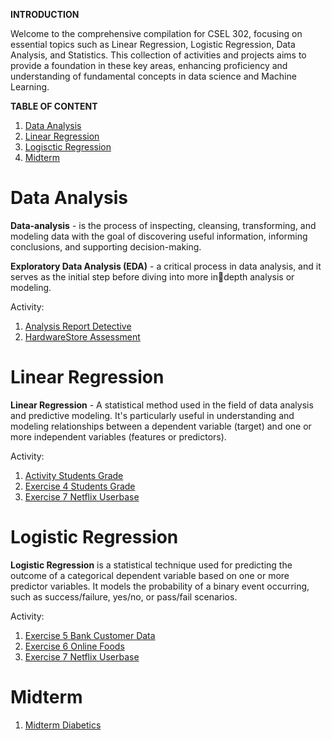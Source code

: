 **INTRODUCTION**

Welcome to the comprehensive compilation for CSEL 302, focusing on essential topics such as Linear Regression, Logistic Regression, Data Analysis, and Statistics. This collection of activities and projects aims to provide a foundation in these key areas, enhancing proficiency and understanding of fundamental concepts in data science and Machine Learning.

**TABLE OF CONTENT**

1. [Data Analysis](https://github.com/PikuFuka/CSEL-302-comp/blob/main/README.md#data-analysis)
2. [Linear Regression](https://github.com/PikuFuka/CSEL-302-comp/edit/main/README.md#linear-regression)
3. [Logisctic Regression](https://github.com/PikuFuka/CSEL-302-comp/edit/main/README.md#logistic-regression)
4. [Midterm](https://github.com/PikuFuka/CSEL-302-comp/edit/main/README.md#midterm)

# Data Analysis
**Data-analysis** - is the process of inspecting, cleansing, transforming, and modeling data with the goal of discovering useful information, informing conclusions, and supporting decision-making. 

**Exploratory Data Analysis (EDA)** - a critical process in data analysis, and it serves as the initial step before diving into more indepth analysis or modeling.

Activity:

1. [Analysis Report Detective](https://github.com/PikuFuka/CSEL-302-comp/blob/main/The_adventure_of_Detetivesn't.ipynb) 
2. [HardwareStore Assessment](https://github.com/PikuFuka/CSEL-302-comp/blob/main/Sotomayor_Rolan_assessment.ipynb)


# Linear Regression
**Linear Regression** - A statistical method used in the field of data analysis and predictive modeling. It's particularly useful in understanding and modeling relationships between a dependent variable (target) and one or more independent variables (features or predictors).

Activity:

1. [Activity Students Grade](https://github.com/PikuFuka/CSEL-302-comp/blob/main/ActivityStudentsGrade.ipynb)
2. [Exercise 4 Students Grade](https://github.com/PikuFuka/CSEL-302-comp/blob/main/2B_SOTOMAYOR_EXE4.ipynb)
3. [Exercise 7 Netflix Userbase](https://github.com/PikuFuka/CSEL-302-comp/blob/main/2B_SOTOMAYOR_EXER7.ipynb)


# Logistic Regression
**Logistic Regression** is a statistical technique used for predicting the outcome of a categorical dependent variable based on one or more predictor variables. It models the probability of a binary event occurring, such as success/failure, yes/no, or pass/fail scenarios.

Activity:

1. [Exercise 5 Bank Customer Data](https://github.com/PikuFuka/CSEL-302-comp/blob/main/2B_SOTOMAYOR_EXER5.ipynb)
2. [Exercise 6 Online Foods](https://github.com/PikuFuka/CSEL-302-comp/blob/main/2B_SOTOMAYOR_EXER6.ipynb)
3. [Exercise 7 Netflix Userbase](https://github.com/PikuFuka/CSEL-302-comp/blob/main/2B_SOTOMAYOR_EXER7.ipynb)

# Midterm
1. [Midterm Diabetics](https://github.com/PikuFuka/CSEL-302-comp/blob/main/2B_SOTOMAYOR_MIDTERM.ipynb)
